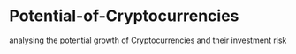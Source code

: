 # Potential-of-Cryptocurrencies
analysing the potential growth of Cryptocurrencies and their investment risk  
